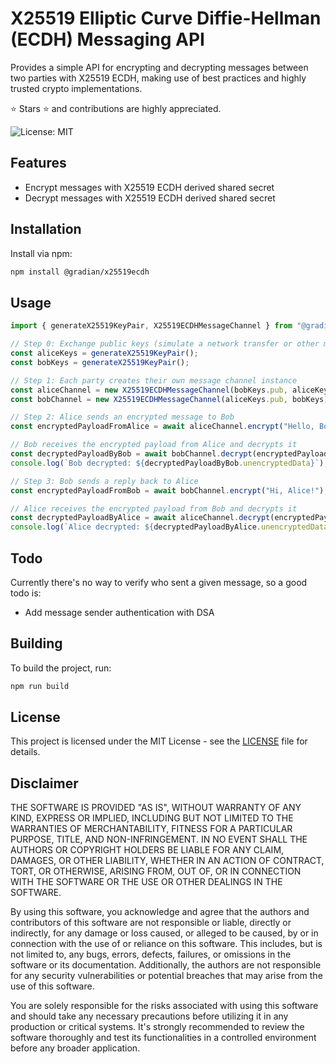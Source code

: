 # X25519 Elliptic Curve Diffie-Hellman (ECDH) Messaging API

Provides a simple API for encrypting and decrypting messages between two parties with X25519 ECDH, making use of best practices and highly trusted crypto implementations.

⭐ Stars ⭐ and contributions are highly appreciated.

![License: MIT](https://img.shields.io/badge/License-MIT-yellow.svg)

## Features

- Encrypt messages with X25519 ECDH derived shared secret
- Decrypt messages with X25519 ECDH derived shared secret

## Installation

Install via npm:

```bash
npm install @gradian/x25519ecdh
```

## Usage

```javascript
import { generateX25519KeyPair, X25519ECDHMessageChannel } from "@gradian/x25519ecdh"

// Step 0: Exchange public keys (simulate a network transfer or other method of exchange)
const aliceKeys = generateX25519KeyPair();
const bobKeys = generateX25519KeyPair();

// Step 1: Each party creates their own message channel instance
const aliceChannel = new X25519ECDHMessageChannel(bobKeys.pub, aliceKeys); // Alice's message channel with her key pair
const bobChannel = new X25519ECDHMessageChannel(aliceKeys.pub, bobKeys); // Bob's message channel with his key pair

// Step 2: Alice sends an encrypted message to Bob
const encryptedPayloadFromAlice = await aliceChannel.encrypt("Hello, Bob!");

// Bob receives the encrypted payload from Alice and decrypts it
const decryptedPayloadByBob = await bobChannel.decrypt(encryptedPayloadFromAlice);
console.log(`Bob decrypted: ${decryptedPayloadByBob.unencryptedData}`);

// Step 3: Bob sends a reply back to Alice
const encryptedPayloadFromBob = await bobChannel.encrypt("Hi, Alice!");

// Alice receives the encrypted payload from Bob and decrypts it
const decryptedPayloadByAlice = await aliceChannel.decrypt(encryptedPayloadFromBob);
console.log(`Alice decrypted: ${decryptedPayloadByAlice.unencryptedData}`);
```

## Todo

Currently there's no way to verify who sent a given message, so a good todo is:

- Add message sender authentication with DSA

## Building

To build the project, run:

```bash
npm run build
```

## License

This project is licensed under the MIT License - see the [LICENSE](./LICENSE) file for details.

## Disclaimer

THE SOFTWARE IS PROVIDED "AS IS", WITHOUT WARRANTY OF ANY KIND, EXPRESS OR IMPLIED, INCLUDING BUT NOT LIMITED TO THE WARRANTIES OF MERCHANTABILITY, FITNESS FOR A PARTICULAR PURPOSE, TITLE, AND NON-INFRINGEMENT. IN NO EVENT SHALL THE AUTHORS OR COPYRIGHT HOLDERS BE LIABLE FOR ANY CLAIM, DAMAGES, OR OTHER LIABILITY, WHETHER IN AN ACTION OF CONTRACT, TORT, OR OTHERWISE, ARISING FROM, OUT OF, OR IN CONNECTION WITH THE SOFTWARE OR THE USE OR OTHER DEALINGS IN THE SOFTWARE.

By using this software, you acknowledge and agree that the authors and contributors of this software are not responsible or liable, directly or indirectly, for any damage or loss caused, or alleged to be caused, by or in connection with the use of or reliance on this software. This includes, but is not limited to, any bugs, errors, defects, failures, or omissions in the software or its documentation. Additionally, the authors are not responsible for any security vulnerabilities or potential breaches that may arise from the use of this software.

You are solely responsible for the risks associated with using this software and should take any necessary precautions before utilizing it in any production or critical systems. It's strongly recommended to review the software thoroughly and test its functionalities in a controlled environment before any broader application.
